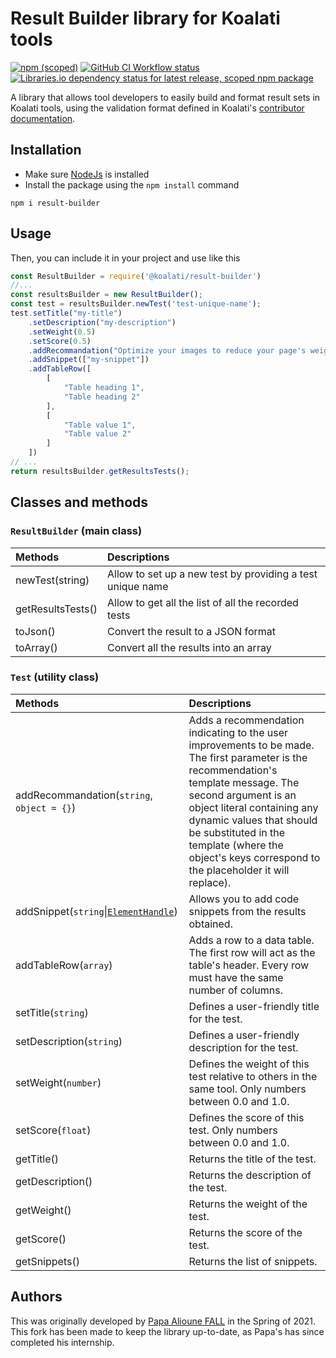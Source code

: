 # Result Builder library for Koalati tools
[![npm (scoped)](https://img.shields.io/npm/v/@koalati/result-builder)](https://www.npmjs.com/package/@koalati/result-builder)
[![GitHub CI Workflow status](https://github.com/koalatiapp/result-builder/workflows/CI/badge.svg)](https://github.com/koalatiapp/result-builder/actions)
[![Libraries.io dependency status for latest release, scoped npm package](https://img.shields.io/librariesio/release/npm/@koalati/result-builder)](https://www.npmjs.com/package/@koalati/result-builder)


A library that allows tool developers to easily build and format result sets in Koalati tools, using the validation format defined in Koalati's [contributor documentation](https://docs.koalati.com/docs/tools/formatting-results).


## Installation 
- Make sure [NodeJs](https://nodejs.org/en/) is installed
- Install the package using the `npm install` command
```
npm i result-builder
```

## Usage
Then, you can include it in your project and use like this
```javascript
const ResultBuilder = require('@koalati/result-builder')
//...
const resultsBuilder = new ResultBuilder(); 
const test = resultsBuilder.newTest('test-unique-name');
test.setTitle("my-title")
    .setDescription("my-description")
    .setWeight(0.5)
    .setScore(0.5)
    .addRecommandation("Optimize your images to reduce your page's weight by %savings%.", { "%savings%": "6%" })
    .addSnippet(["my-snippet"])
    .addTableRow([
        [
            "Table heading 1",
            "Table heading 2"
        ],
        [
            "Table value 1",
            "Table value 2"
        ]
    ])
// ... 
return resultsBuilder.getResultsTests(); 
```

## Classes and methods
### `ResultBuilder` (main class)
| Methods           | Descriptions                                               |
| :---------------- | :--------------------------------------------------------- |
| newTest(string)   | Allow to set up a new test by providing a test unique name |
| getResultsTests() | Allow to get all the list of all the recorded tests        |
| toJson()          | Convert the result to a JSON format                        |
| toArray()         | Convert all the results into an array                      |

### `Test` (utility class)
| Methods                             | Descriptions |
| :---------------------------------  | :------------------------------- |
| addRecommandation(`string`, `object = {}`) | Adds a recommendation indicating to the user improvements to be made. The first parameter is the recommendation's template message. The second argument is an object literal containing any dynamic values that should be substituted in the template (where the object's keys correspond to the placeholder it will replace).  |
| addSnippet(`string`\|[`ElementHandle`](https://pptr.dev/#?product=Puppeteer&version=main&show=api-class-elementhandle)) | Allows you to add code snippets from the results obtained.|
| addTableRow(`array`)                  | Adds a row to a data table. The first row will act as the table's header. Every row must have the same number of columns. |
| setTitle(`string`)                    | Defines a user-friendly title for the test. |
| setDescription(`string`)              | Defines a user-friendly description for the test. |
| setWeight(`number`)                   | Defines the weight of this test relative to others in the same tool. Only numbers between 0.0 and 1.0. |
| setScore(`float`)                     | Defines the score of this test. Only numbers between 0.0 and 1.0. |
| getTitle()                          | Returns the title of the test. |
| getDescription()                    | Returns the description of the test. |
| getWeight()                         | Returns the weight of the test. |
| getScore()                          | Returns the score of the test. |
| getSnippets()                       | Returns the list of snippets. |


## Authors
This was originally developed by [Papa Alioune FALL](https://github.com/ppalioune) in the Spring of 2021. 
This fork has been made to keep the library up-to-date, as Papa's has since completed his internship.
